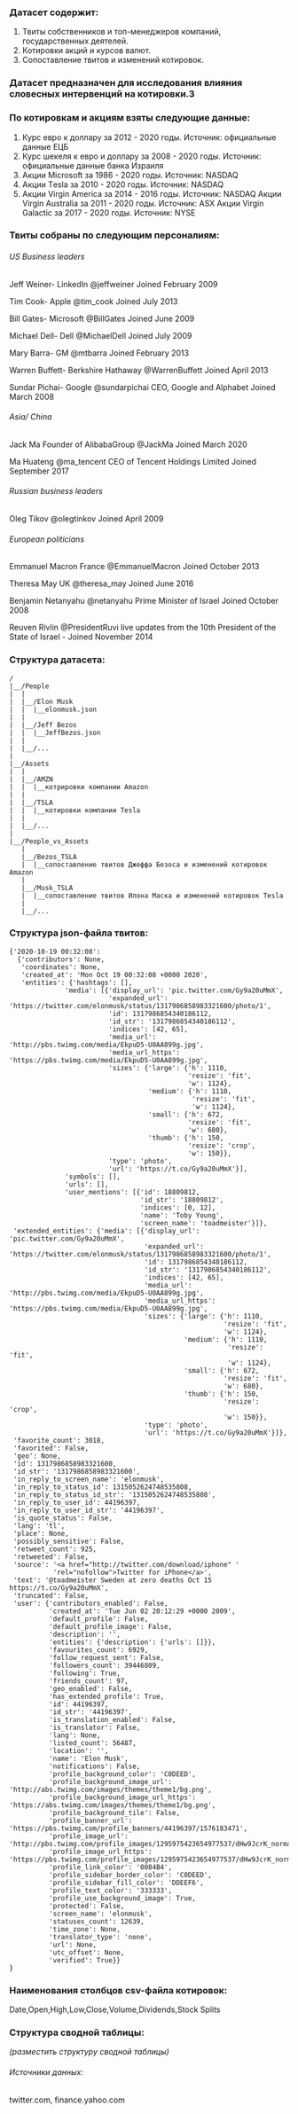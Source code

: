 
### Датасет содержит:
1. Твиты собственников и топ-менеджеров компаний, государственных деятелей.
2. Котировки акций и курсов валют.
3. Сопоставление твитов и изменений котировок.

### Датасет предназначен для исследования влияния словесных интервенций на котировки.3

### По котировкам и акциям взяты следующие данные:

1. Курс евро к доллару за 2012 - 2020 годы. Источник: официальные данные ЕЦБ
2. Курс шекеля к евро и доллару за 2008 - 2020 годы. Источник: официальные данные банка Израиля
3. Акции Microsoft за 1986 - 2020 годы. Источник: NASDAQ
4. Акции Тesla за 2010 - 2020 годы. Источник: NASDAQ
5. Акции Virgin America за 2014 - 2016 годы. Источник: NASDAQ
Акции Virgin Australia за 2011 - 2020 годы. Источник: ASX
Акции Virgin Galactic за 2017 - 2020 годы. Источник: NYSE

### Твиты собраны по следующим персоналиям:

###### US Business leaders

Jeff Weiner- LinkedIn @jeffweiner Joined February 2009

Tim Cook- Apple @tim_cook Joined July 2013

Bill Gates- Microsoft @BillGates Joined June 2009

Michael Dell- Dell @MichaelDell Joined July 2009

Mary Barra- GM @mtbarra Joined February 2013

Warren Buffett- Berkshire Hathaway @WarrenBuffett Joined April 2013

Sundar Pichai- Google @sundarpichai CEO, Google and Alphabet Joined March 2008

###### Asia/ China
Jack Ma Founder of AlibabaGroup @JackMa Joined March 2020

Ma Huateng @ma_tencent CEO of Tencent Holdings Limited Joined September 2017

###### Russian business leaders

Oleg Tikov @olegtinkov Joined April 2009

###### European politicians

Emmanuel Macron France @EmmanuelMacron Joined October 2013

Theresa May UK @theresa_may Joined June 2016

Benjamin Netanyahu @netanyahu Prime Minister of Israel Joined October 2008

Reuven Rivlin @PresidentRuvi live updates from the 10th President of the State of Israel - Joined November 2014


### Структура датасета:

``` 
/
|__/People
|  |
|  |__/Elon Musk
|  |  |__elonmusk.json
|  |  
|  |__/Jeff Bezos
|  |  |__JeffBezos.json
|  |
|  |__/...
|   
|__/Assets
|  |  
|  |__/AMZN
|  |  |__котрировки компании Amazon
|  |
|  |__/TSLA
|  |  |__котировки компании Tesla
|  |
|  |__/...
|
|__/People_vs_Assets
   |
   |__/Bezos_TSLA
   |  |__сопоставление твитов Джеффа Безоса и изменений котировок Amazon
   |
   |__/Musk_TSLA
   |  |__сопоставление твитов Илона Маска и изменений котировок Tesla
   |
   |__/...
 ```

### Структура json-файла твитов:

``` 
{'2020-10-19 00:32:08': 
  {'contributors': None,
   'coordinates': None,
   'created_at': 'Mon Oct 19 00:32:08 +0000 2020',
   'entities': {'hashtags': [],
              'media': [{'display_url': 'pic.twitter.com/Gy9a20uMmX',
                         'expanded_url': 'https://twitter.com/elonmusk/status/1317986858983321600/photo/1',
                         'id': 1317986854340186112,
                         'id_str': '1317986854340186112',
                         'indices': [42, 65],
                         'media_url': 'http://pbs.twimg.com/media/EkpuD5-U0AA899g.jpg',
                         'media_url_https': 'https://pbs.twimg.com/media/EkpuD5-U0AA899g.jpg',
                         'sizes': {'large': {'h': 1110,
                                             'resize': 'fit',
                                             'w': 1124},
                                   'medium': {'h': 1110,
                                              'resize': 'fit',
                                              'w': 1124},
                                   'small': {'h': 672,
                                             'resize': 'fit',
                                             'w': 680},
                                   'thumb': {'h': 150,
                                             'resize': 'crop',
                                             'w': 150}},
                         'type': 'photo',
                         'url': 'https://t.co/Gy9a20uMmX'}],
              'symbols': [],
              'urls': [],
              'user_mentions': [{'id': 18809812,
                                 'id_str': '18809812',
                                 'indices': [0, 12],
                                 'name': 'Toby Young',
                                 'screen_name': 'toadmeister'}]},
 'extended_entities': {'media': [{'display_url': 'pic.twitter.com/Gy9a20uMmX',
                                  'expanded_url': 'https://twitter.com/elonmusk/status/1317986858983321600/photo/1',
                                  'id': 1317986854340186112,
                                  'id_str': '1317986854340186112',
                                  'indices': [42, 65],
                                  'media_url': 'http://pbs.twimg.com/media/EkpuD5-U0AA899g.jpg',
                                  'media_url_https': 'https://pbs.twimg.com/media/EkpuD5-U0AA899g.jpg',
                                  'sizes': {'large': {'h': 1110,
                                                      'resize': 'fit',
                                                      'w': 1124},
                                            'medium': {'h': 1110,
                                                       'resize': 'fit',
                                                       'w': 1124},
                                            'small': {'h': 672,
                                                      'resize': 'fit',
                                                      'w': 680},
                                            'thumb': {'h': 150,
                                                      'resize': 'crop',
                                                      'w': 150}},
                                  'type': 'photo',
                                  'url': 'https://t.co/Gy9a20uMmX'}]},
 'favorite_count': 3018,
 'favorited': False,
 'geo': None,
 'id': 1317986858983321600,
 'id_str': '1317986858983321600',
 'in_reply_to_screen_name': 'elonmusk',
 'in_reply_to_status_id': 1315052624748535808,
 'in_reply_to_status_id_str': '1315052624748535808',
 'in_reply_to_user_id': 44196397,
 'in_reply_to_user_id_str': '44196397',
 'is_quote_status': False,
 'lang': 'tl',
 'place': None,
 'possibly_sensitive': False,
 'retweet_count': 925,
 'retweeted': False,
 'source': '<a href="http://twitter.com/download/iphone" '
           'rel="nofollow">Twitter for iPhone</a>',
 'text': '@toadmeister Sweden at zero deaths Oct 15 https://t.co/Gy9a20uMmX',
 'truncated': False,
 'user': {'contributors_enabled': False,
          'created_at': 'Tue Jun 02 20:12:29 +0000 2009',
          'default_profile': False,
          'default_profile_image': False,
          'description': '',
          'entities': {'description': {'urls': []}},
          'favourites_count': 6929,
          'follow_request_sent': False,
          'followers_count': 39446809,
          'following': True,
          'friends_count': 97,
          'geo_enabled': False,
          'has_extended_profile': True,
          'id': 44196397,
          'id_str': '44196397',
          'is_translation_enabled': False,
          'is_translator': False,
          'lang': None,
          'listed_count': 56487,
          'location': '',
          'name': 'Elon Musk',
          'notifications': False,
          'profile_background_color': 'C0DEED',
          'profile_background_image_url': 'http://abs.twimg.com/images/themes/theme1/bg.png',
          'profile_background_image_url_https': 'https://abs.twimg.com/images/themes/theme1/bg.png',
          'profile_background_tile': False,
          'profile_banner_url': 'https://pbs.twimg.com/profile_banners/44196397/1576183471',
          'profile_image_url': 'http://pbs.twimg.com/profile_images/1295975423654977537/dHw9JcrK_normal.jpg',
          'profile_image_url_https': 'https://pbs.twimg.com/profile_images/1295975423654977537/dHw9JcrK_normal.jpg',
          'profile_link_color': '0084B4',
          'profile_sidebar_border_color': 'C0DEED',
          'profile_sidebar_fill_color': 'DDEEF6',
          'profile_text_color': '333333',
          'profile_use_background_image': True,
          'protected': False,
          'screen_name': 'elonmusk',
          'statuses_count': 12639,
          'time_zone': None,
          'translator_type': 'none',
          'url': None,
          'utc_offset': None,
          'verified': True}}
}
 ```

### Наименования столбцов csv-файла котировок:  
Date,Open,High,Low,Close,Volume,Dividends,Stock Splits
 
### Структура сводной таблицы:
 
*(разместить структуру сводной таблицы)*
 
###### Источники данных: 
twitter.com, finance.yahoo.com
